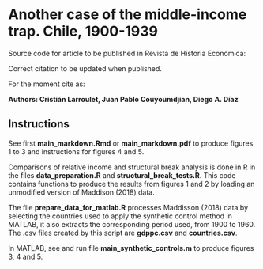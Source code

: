 # Another case of the middle-income trap. Chile, 1900-1939
 
 Source code for article to be published in Revista de Historia Económica: 
  
 Correct citation to be updated when published.
 
 For the moment cite as: 
 
**Authors: Cristián Larroulet, Juan Pablo Couyoumdjian, Diego A. Díaz**

## Instructions

See first **main_markdown.Rmd** or **main_markdown.pdf** to produce figures 1 to 3 and instructions for figures 4 and 5.

Comparisons of relative income and structural break analysis is done in R in the files **data_preparation.R** and **structural_break_tests.R**. This code contains functions to produce the results from figures 1 and 2 by loading an unmodified version of Maddison (2018) data.

The file **prepare_data_for_matlab.R** processes Maddisson (2018) data by selecting the countries used to apply the synthetic control method in MATLAB, it also extracts the corresponding period used, from 1900 to 1960. The .csv files created by this script are **gdppc.csv** and **countries.csv**.

In MATLAB, see and run file **main_synthetic_controls.m** to produce figures 3, 4 and 5.
